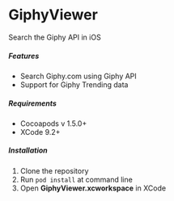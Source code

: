 # GiphyViewer

Search the Giphy API in iOS

##### Features

* Search Giphy.com using Giphy API
* Support for Giphy Trending data

##### Requirements

* Cocoapods v 1.5.0+
* XCode 9.2+

##### Installation

1. Clone the repository 
2. Run `pod install` at command line
3. Open **GiphyViewer.xcworkspace** in XCode



